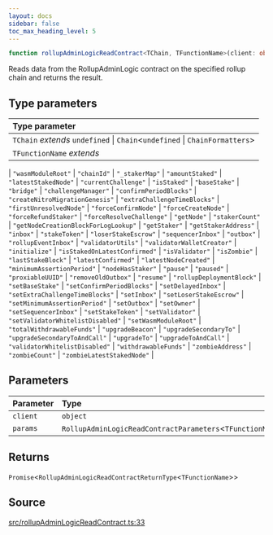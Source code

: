 ```yaml
---
layout: docs
sidebar: false
toc_max_heading_level: 5
---
```


```ts
function rollupAdminLogicReadContract<TChain, TFunctionName>(client: object, params: RollupAdminLogicReadContractParameters<TFunctionName>): Promise<RollupAdminLogicReadContractReturnType<TFunctionName>>
```

Reads data from the RollupAdminLogic contract on the specified rollup chain
and returns the result.

## Type parameters

| Type parameter |
| :------ |
| `TChain` *extends* `undefined` \| `Chain`\<`undefined` \| `ChainFormatters`\> |
| `TFunctionName` *extends* 
  \| `"wasmModuleRoot"`
  \| `"chainId"`
  \| `"_stakerMap"`
  \| `"amountStaked"`
  \| `"latestStakedNode"`
  \| `"currentChallenge"`
  \| `"isStaked"`
  \| `"baseStake"`
  \| `"bridge"`
  \| `"challengeManager"`
  \| `"confirmPeriodBlocks"`
  \| `"createNitroMigrationGenesis"`
  \| `"extraChallengeTimeBlocks"`
  \| `"firstUnresolvedNode"`
  \| `"forceConfirmNode"`
  \| `"forceCreateNode"`
  \| `"forceRefundStaker"`
  \| `"forceResolveChallenge"`
  \| `"getNode"`
  \| `"stakerCount"`
  \| `"getNodeCreationBlockForLogLookup"`
  \| `"getStaker"`
  \| `"getStakerAddress"`
  \| `"inbox"`
  \| `"stakeToken"`
  \| `"loserStakeEscrow"`
  \| `"sequencerInbox"`
  \| `"outbox"`
  \| `"rollupEventInbox"`
  \| `"validatorUtils"`
  \| `"validatorWalletCreator"`
  \| `"initialize"`
  \| `"isStakedOnLatestConfirmed"`
  \| `"isValidator"`
  \| `"isZombie"`
  \| `"lastStakeBlock"`
  \| `"latestConfirmed"`
  \| `"latestNodeCreated"`
  \| `"minimumAssertionPeriod"`
  \| `"nodeHasStaker"`
  \| `"pause"`
  \| `"paused"`
  \| `"proxiableUUID"`
  \| `"removeOldOutbox"`
  \| `"resume"`
  \| `"rollupDeploymentBlock"`
  \| `"setBaseStake"`
  \| `"setConfirmPeriodBlocks"`
  \| `"setDelayedInbox"`
  \| `"setExtraChallengeTimeBlocks"`
  \| `"setInbox"`
  \| `"setLoserStakeEscrow"`
  \| `"setMinimumAssertionPeriod"`
  \| `"setOutbox"`
  \| `"setOwner"`
  \| `"setSequencerInbox"`
  \| `"setStakeToken"`
  \| `"setValidator"`
  \| `"setValidatorWhitelistDisabled"`
  \| `"setWasmModuleRoot"`
  \| `"totalWithdrawableFunds"`
  \| `"upgradeBeacon"`
  \| `"upgradeSecondaryTo"`
  \| `"upgradeSecondaryToAndCall"`
  \| `"upgradeTo"`
  \| `"upgradeToAndCall"`
  \| `"validatorWhitelistDisabled"`
  \| `"withdrawableFunds"`
  \| `"zombieAddress"`
  \| `"zombieCount"`
  \| `"zombieLatestStakedNode"` |

## Parameters

| Parameter | Type |
| :------ | :------ |
| `client` | `object` |
| `params` | `RollupAdminLogicReadContractParameters`\<`TFunctionName`\> |

## Returns

`Promise`\<`RollupAdminLogicReadContractReturnType`\<`TFunctionName`\>\>

## Source

[src/rollupAdminLogicReadContract.ts:33](https://github.com/OffchainLabs/arbitrum-orbit-sdk/blob/9d5595a042e42f7d6b9af10a84816c98ea30f330/src/rollupAdminLogicReadContract.ts#L33)
